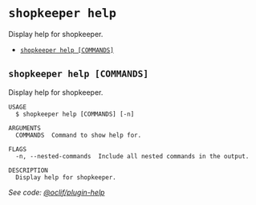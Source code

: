 `shopkeeper help`
=================

Display help for shopkeeper.

* [`shopkeeper help [COMMANDS]`](#shopkeeper-help-commands)

## `shopkeeper help [COMMANDS]`

Display help for shopkeeper.

```
USAGE
  $ shopkeeper help [COMMANDS] [-n]

ARGUMENTS
  COMMANDS  Command to show help for.

FLAGS
  -n, --nested-commands  Include all nested commands in the output.

DESCRIPTION
  Display help for shopkeeper.
```

_See code: [@oclif/plugin-help](https://github.com/oclif/plugin-help/blob/v5.2.1/src/commands/help.ts)_
